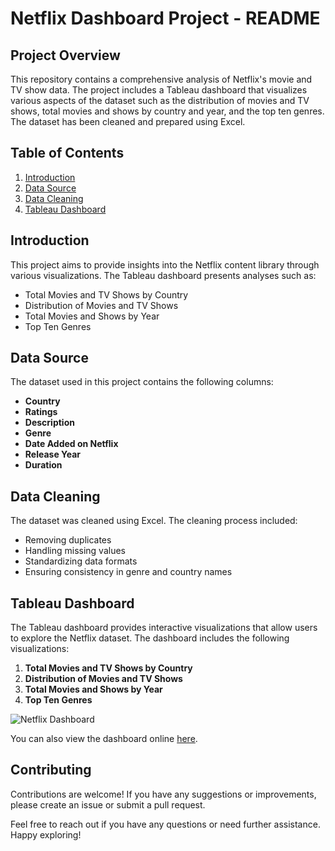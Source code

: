 # Netflix Dashboard Project - README

## Project Overview

This repository contains a comprehensive analysis of Netflix's movie and TV show data. The project includes a Tableau dashboard that visualizes various aspects of the dataset such as the distribution of movies and TV shows, total movies and shows by country and year, and the top ten genres. The dataset has been cleaned and prepared using Excel.

## Table of Contents
1. [Introduction](#introduction)
2. [Data Source](#data-source)
3. [Data Cleaning](#data-cleaning)
4. [Tableau Dashboard](#tableau-dashboard)


## Introduction
This project aims to provide insights into the Netflix content library through various visualizations. The Tableau dashboard presents analyses such as:
- Total Movies and TV Shows by Country
- Distribution of Movies and TV Shows
- Total Movies and Shows by Year
- Top Ten Genres

## Data Source
The dataset used in this project contains the following columns:
- **Country**
- **Ratings**
- **Description**
- **Genre**
- **Date Added on Netflix**
- **Release Year**
- **Duration**

## Data Cleaning
The dataset was cleaned using Excel. The cleaning process included:
- Removing duplicates
- Handling missing values
- Standardizing data formats
- Ensuring consistency in genre and country names

## Tableau Dashboard
The Tableau dashboard provides interactive visualizations that allow users to explore the Netflix dataset. The dashboard includes the following visualizations:
1. **Total Movies and TV Shows by Country**
2. **Distribution of Movies and TV Shows**
3. **Total Movies and Shows by Year**
4. **Top Ten Genres**

![Netflix Dashboard](images/netflix_dashboard.png)

You can also view the dashboard online [here]((https://prod-apnortheast-a.online.tableau.com/t/ankitkumar210228cc191eec69/views/Netfixdashboard/Dashboard4)).


## Contributing
Contributions are welcome! If you have any suggestions or improvements, please create an issue or submit a pull request.



Feel free to reach out if you have any questions or need further assistance. Happy exploring!

